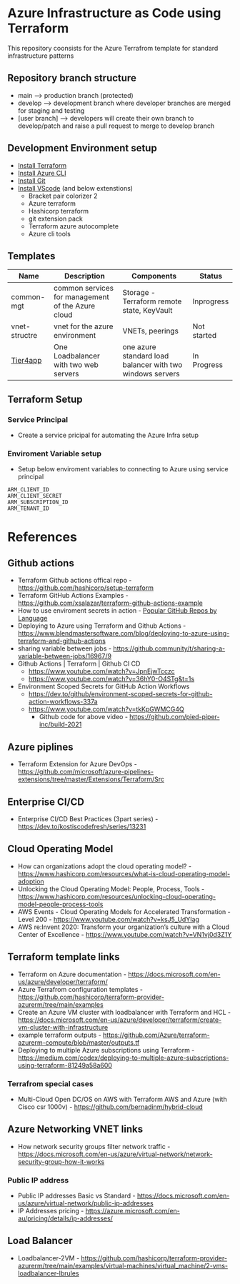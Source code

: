 # Azure Infrastructure as Code using Terraform
This repository coonsists for the Azure Terrafrom template for standard infrastructure patterns

## Repository branch structure
- main    --> production branch (protected)
- develop --> development branch where developer branches are merged for staging and testing
- [user branch] --> developers will create their own branch to develop/patch and raise a pull request to merge to develop branch

## Development Environment setup
- [Install Terraform](https://learn.hashicorp.com/tutorials/terraform/install-cli?in=terraform/azure-get-started)
- [Install Azure CLI](https://docs.microsoft.com/en-us/cli/azure/install-azure-cli)
- [Install Git](https://git-scm.com/downloads)
- [Install VScode](https://code.visualstudio.com/download) (and below extenstions)
    - Bracket pair colorizer 2
    - Azure terraform
    - Hashicorp terraform
    - git extension pack
    - Terraform azure autocomplete
    - Azure cli tools

## Templates

| Name | Description | Components | Status |
|----|----|----|----|
| common-mgt | common services for management of the Azure cloud | Storage - Terraform remote state, KeyVault | Inprogress|
| vnet-structre | vnet for the azure environment | VNETs, peerings | Not started|
|[Tier4app](/04-slb2srv1reg) | One Loadbalancer with two web servers | one azure standard load balancer with two windows servers | In Progress|

## Terraform Setup

### Service Principal
- Create a service pricipal for automating the Azure Infra setup

### Enviroment Variable setup
- Setup below enviroment variables to connecting to Azure using service principal
```shell
ARM_CLIENT_ID
ARM_CLIENT_SECRET
ARM_SUBSCRIPTION_ID
ARM_TENANT_ID
```

# References
## Github actions
- Terraform Github actions offical repo - https://github.com/hashicorp/setup-terraform
- Terraform GitHub Actions Examples - https://github.com/xsalazar/terraform-github-actions-example
- How to use enviroment secrets in action - [Popular GitHub Repos by Language](https://github.com/pied-piper-inc/build-2021)
- Deploying to Azure using Terraform and Github Actions - https://www.blendmastersoftware.com/blog/deploying-to-azure-using-terraform-and-github-actions
- sharing variable between jobs - https://github.community/t/sharing-a-variable-between-jobs/16967/9
- Github Actions | Terraform | Github CI CD 
    - https://www.youtube.com/watch?v=JpnEjwTcczc
    - https://www.youtube.com/watch?v=36hY0-O4STg&t=1s
- Environment Scoped Secrets for GitHub Action Workflows 
    - https://dev.to/github/environment-scoped-secrets-for-github-action-workflows-337a
    - https://www.youtube.com/watch?v=tkKpGWMCG4Q
        - Github code for above video - https://github.com/pied-piper-inc/build-2021

## Azure piplines
- Terraform Extension for Azure DevOps - https://github.com/microsoft/azure-pipelines-extensions/tree/master/Extensions/Terraform/Src
## Enterprise CI/CD
- Enterprise CI/CD Best Practices (3part series) - https://dev.to/kostiscodefresh/series/13231

## Cloud Operating Model
- How can organizations adopt the cloud operating model? - https://www.hashicorp.com/resources/what-is-cloud-operating-model-adoption
- Unlocking the Cloud Operating Model: People, Process, Tools - https://www.hashicorp.com/resources/unlocking-cloud-operating-model-people-process-tools
- AWS Events - Cloud Operating Models for Accelerated Transformation - Level 200 - https://www.youtube.com/watch?v=ksJ5_UdYIag
- AWS re:Invent 2020: Transform your organization’s culture with a Cloud Center of Excellence - https://www.youtube.com/watch?v=VN1vj0d3Z1Y

## Terraform template links
- Terraform on Azure documentation - https://docs.microsoft.com/en-us/azure/developer/terraform/
- Azure Terrafrom configuration templates - https://github.com/hashicorp/terraform-provider-azurerm/tree/main/examples
- Create an Azure VM cluster with loadbalancer with Terraform and HCL - https://docs.microsoft.com/en-us/azure/developer/terraform/create-vm-cluster-with-infrastructure
- example terraform outputs - https://github.com/Azure/terraform-azurerm-compute/blob/master/outputs.tf
- Deploying to multiple Azure subscriptions using Terraform - https://medium.com/codex/deploying-to-multiple-azure-subscriptions-using-terraform-81249a58a600

### Terrafrom special cases
- Multi-Cloud Open DC/OS on AWS with Terraform AWS and Azure (with Cisco csr 1000v) - https://github.com/bernadinm/hybrid-cloud

## Azure Networking VNET links
- How network security groups filter network traffic - https://docs.microsoft.com/en-us/azure/virtual-network/network-security-group-how-it-works
### Public IP address
- Public IP addresses Basic vs Standard - https://docs.microsoft.com/en-us/azure/virtual-network/public-ip-addresses
- IP Addresses pricing - https://azure.microsoft.com/en-au/pricing/details/ip-addresses/

## Load Balancer
- Loadbalancer-2VM - https://github.com/hashicorp/terraform-provider-azurerm/tree/main/examples/virtual-machines/virtual_machine/2-vms-loadbalancer-lbrules
